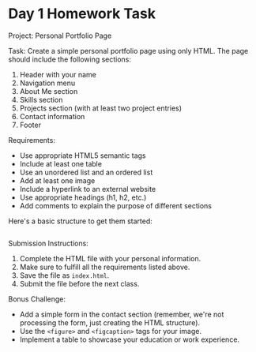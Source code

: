 # Day 1 Homework Task

Project: Personal Portfolio Page

Task: Create a simple personal portfolio page using only HTML. The page should include the following sections:

1. Header with your name
2. Navigation menu
3. About Me section
4. Skills section
5. Projects section (with at least two project entries)
6. Contact information
7. Footer


Requirements:

- Use appropriate HTML5 semantic tags
- Include at least one table
- Use an unordered list and an ordered list
- Add at least one image
- Include a hyperlink to an external website
- Use appropriate headings (h1, h2, etc.)
- Add comments to explain the purpose of different sections


Here's a basic structure to get them started:

```html file="starter.html"
```

Submission Instructions:

1. Complete the HTML file with your personal information.
2. Make sure to fulfill all the requirements listed above.
3. Save the file as `index.html`.
4. Submit the file before the next class.


Bonus Challenge:

- Add a simple form in the contact section (remember, we're not processing the form, just creating the HTML structure).
- Use the `<figure>` and `<figcaption>` tags for your image.
- Implement a table to showcase your education or work experience.
